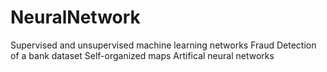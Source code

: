 # NeuralNetwork

Supervised and unsupervised machine learning networks
Fraud Detection of a bank dataset
Self-organized maps
Artifical neural networks 
